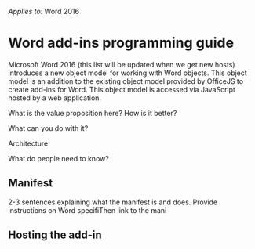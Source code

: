 *Applies to:* Word 2016

# Word add-ins programming guide

Microsoft Word 2016 (this list will be updated when we get new hosts) introduces a new object model for working with Word objects. This object model is an addition to the existing object model provided by OfficeJS to create add-ins for Word. This object model is accessed via JavaScript hosted by a web application.

What is the value proposition here? How is it better?

What can you do with it? 

Architecture.

What do people need to know?




## Manifest

2-3 sentences explaining what the manifest is and does. Provide instructions on Word specifiThen link to the mani


## Hosting the add-in



## 